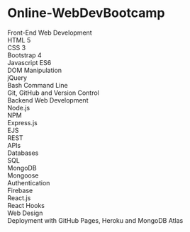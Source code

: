 # Online-WebDevBootcamp

Front-End Web Development  
HTML 5  
CSS 3  
Bootstrap 4  
Javascript ES6  
DOM Manipulation  
jQuery  
Bash Command Line  
Git, GitHub and Version Control  
Backend Web Development  
Node.js  
NPM  
Express.js  
EJS  
REST  
APIs  
Databases  
SQL  
MongoDB  
Mongoose  
Authentication  
Firebase  
React.js  
React Hooks  
Web Design  
Deployment with GitHub Pages, Heroku and MongoDB Atlas
